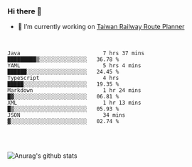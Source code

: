 ### Hi there 👋

- 🔭 I’m currently working on [Taiwan Railway Route Planner](https://github.com/Taiwan-Railway-Route-Planner)

<br/>

<!--START_SECTION:waka-->

```text
Java                          7 hrs 37 mins   █████████▒░░░░░░░░░░░░░░░   36.78 %
YAML                          5 hrs 4 mins    ██████░░░░░░░░░░░░░░░░░░░   24.45 %
TypeScript                    4 hrs           █████░░░░░░░░░░░░░░░░░░░░   19.35 %
Markdown                      1 hr 24 mins    █▓░░░░░░░░░░░░░░░░░░░░░░░   06.81 %
XML                           1 hr 13 mins    █▒░░░░░░░░░░░░░░░░░░░░░░░   05.93 %
JSON                          34 mins         ▓░░░░░░░░░░░░░░░░░░░░░░░░   02.74 %
```

<!--END_SECTION:waka-->

<br/>
<br/>

![Anurag's github stats](https://github-readme-stats.vercel.app/api?username=DepickereSven&show_icons=true&theme=tokyonight)



<!--
**DepickereSven/DepickereSven** is a ✨ _special_ ✨ repository because its `README.md` (this file) appears on your GitHub profile.

Here are some ideas to get you started:

- 🔭 I’m currently working on ...
- 🌱 I’m currently learning ...
- 👯 I’m looking to collaborate on ...
- 🤔 I’m looking for help with ...
- 💬 Ask me about ...
- 📫 How to reach me: ...
- 😄 Pronouns: ...
- ⚡ Fun fact: ...
-->
